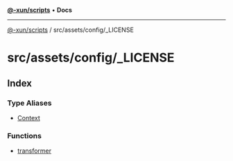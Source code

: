 [**@-xun/scripts**](../../../../README.md) • **Docs**

***

[@-xun/scripts](../../../../README.md) / src/assets/config/\_LICENSE

# src/assets/config/\_LICENSE

## Index

### Type Aliases

- [Context](type-aliases/Context.md)

### Functions

- [transformer](functions/transformer.md)
